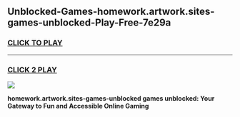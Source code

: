 
## Unblocked-Games-homework.artwork.sites-games-unblocked-Play-Free-7e29a
<h3>
<a href="https://premium76.site?title=homework.artwork.sites-games-unblocked&ref=15A">CLICK TO PLAY</a></h3>
<hr>

<h3>
<a href="https://premium76.site?title=homework.artwork.sites-games-unblocked&ref=15A">CLICK 2 PLAY</a>
  
</h3>

<a href="https://premium76.site?title=homework.artwork.sites-games-unblocked&ref=15A"><img src="https://clearcache.store/games.png"></a>


**homework.artwork.sites-games-unblocked games unblocked: Your Gateway to Fun and Accessible Online Gaming**
